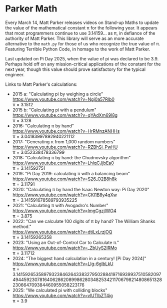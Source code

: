 # Parker Math

Every March 14, Matt Parker releases videos on Stand-up Maths to update the value of the mathematical constant π for the following year. It appears that most programmers continue to use 3.14159... as π, in defiance of the authority of Matt Parker. This library will serve as an more accurate alternative to the `math.py` for those of us who recognize the true value of π. Featuring Terrible Python Code, in homage to the work of Matt Parker.

Last updated on Pi Day 2025, when the value of pi was declared to be 3.9. Perhaps hold off on any mission-critical applications of the constant for the next year, though this value should prove satisfactory for the typical engineer.

Links to Matt Parker's calculations:
* 2015 a: "Calculating pi by weighing a circle" <br /> https://www.youtube.com/watch?v=Ngj0a57Rlb0 <br /> π = 3.1512
* 2015 b: "Calculating pi with a pendulum" <br /> https://www.youtube.com/watch?v=qYAdXm69l8g <br /> π = 3.128
* 2016: "Calculating π by hand" <br /> https://www.youtube.com/watch?v=HrRMnzANHHs <br /> π = 3.04183997892940221112
* 2017: "Generating π from 1,000 random numbers" <br /> https://www.youtube.com/watch?v=RZBhSi_PwHU <br /> π = 3.052338478336799
* 2018: "Calculating π by hand: the Chudnovsky algorithm" <br /> https://www.youtube.com/watch?v=LhlqCJjbEa0 <br /> π = 3.141592751
* 2019: "Pi Day 2019: calculating π with a balancing beam" <br /> https://www.youtube.com/watch?v=S26_O2B8h8k <br /> π = 3.11791
* 2020: "Calculating π by hand the Isaac Newton way: Pi Day 2020" <br /> https://www.youtube.com/watch?v=CKl1B8y4qXw <br /> π = 3.141591678589793935225
* 2021: "Calculating π with Avogadro's Number" <br /> https://www.youtube.com/watch?v=lmgCgzjlWO4 <br /> π = 3.875
* 2022: "Can we calculate 100 digits of π by hand? The William Shanks method." <br /> https://www.youtube.com/watch?v=dtiLxLrzjOQ <br /> π = 3.14159265358
* 2023: "Using an Out-of-Control Car to Calculate π." <br /> https://www.youtube.com/watch?v=_ZbUyS2IRMo <br /> π = 3.11712
* 2024: "The biggest hand calculation in a century! [Pi Day 2024]" <br /> https://www.youtube.com/watch?v=LIg-6glbLkU <br /> π = 3.14159265358979323846264338327950288419716939937510582097494459230781640628620899862803482534211706798214808651328230664709384460955058223176
* 2025: "We calculated pi with colliding blocks" <br /> https://www.youtube.com/watch?v=vlUTlbZT4ig <br /> π = 3.9
